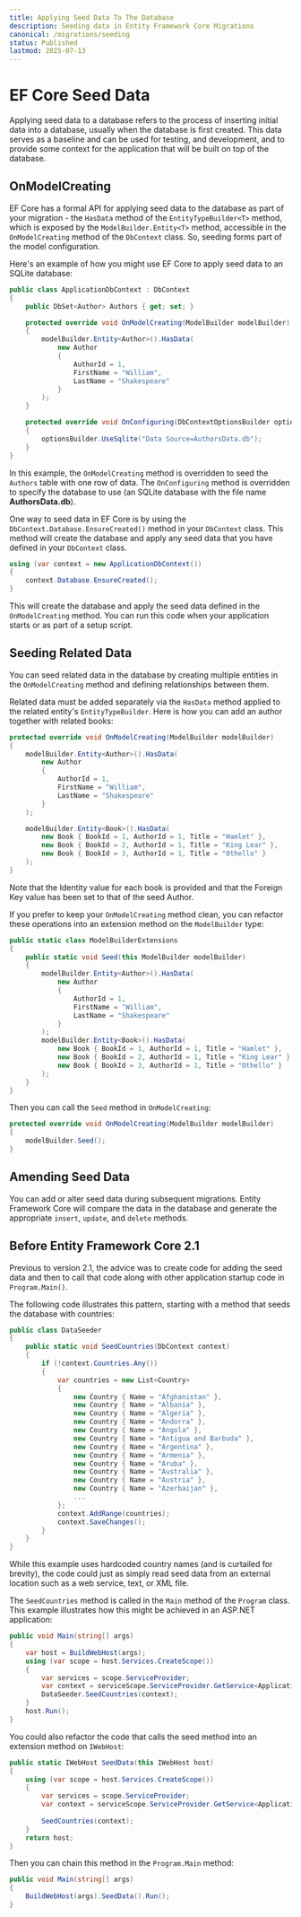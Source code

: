```yaml
---
title: Applying Seed Data To The Database
description: Seeding data in Entity Framework Core Migrations
canonical: /migrations/seeding
status: Published
lastmod: 2025-07-13
---
```


# EF Core Seed Data

Applying seed data to a database refers to the process of inserting initial data into a database, usually when the database is first created. This data serves as a baseline and can be used for testing, and development, and to provide some context for the application that will be built on top of the database.

## OnModelCreating


EF Core has a formal API for applying seed data to the database as part of your migration - the `HasData` method of the `EntityTypeBuilder<T>` method, which is exposed by the `ModelBuilder.Entity<T>` method, accessible in the `OnModelCreating` method of the `DbContext` class. So, seeding forms part of the model configuration.

Here's an example of how you might use EF Core to apply seed data to an SQLite database:

```csharp
public class ApplicationDbContext : DbContext
{
    public DbSet<Author> Authors { get; set; }

    protected override void OnModelCreating(ModelBuilder modelBuilder)
    {
        modelBuilder.Entity<Author>().HasData(
            new Author
            {
                AuthorId = 1,
                FirstName = "William",
                LastName = "Shakespeare"
            }
        );
    }

    protected override void OnConfiguring(DbContextOptionsBuilder optionsBuilder)
    {
        optionsBuilder.UseSqlite("Data Source=AuthorsData.db");
    }
}
```

In this example, the `OnModelCreating` method is overridden to seed the `Authors` table with one row of data. The `OnConfiguring` method is overridden to specify the database to use (an SQLite database with the file name **AuthorsData.db**).

One way to seed data in EF Core is by using the `DbContext.Database.EnsureCreated()` method in your `DbContext` class. This method will create the database and apply any seed data that you have defined in your `DbContext` class.

```csharp
using (var context = new ApplicationDbContext())
{
    context.Database.EnsureCreated();
}
```

This will create the database and apply the seed data defined in the `OnModelCreating` method. You can run this code when your application starts or as part of a setup script.

## Seeding Related Data

You can seed related data in the database by creating multiple entities in the `OnModelCreating` method and defining relationships between them.

Related data must be added separately via the `HasData` method applied to the related entity's `EntityTypeBuilder`. Here is how you can add an author together with related books:

```csharp
protected override void OnModelCreating(ModelBuilder modelBuilder)
{
    modelBuilder.Entity<Author>().HasData(
        new Author
        {
            AuthorId = 1,
            FirstName = "William",
            LastName = "Shakespeare"
        }
    );

    modelBuilder.Entity<Book>().HasData(
        new Book { BookId = 1, AuthorId = 1, Title = "Hamlet" },
        new Book { BookId = 2, AuthorId = 1, Title = "King Lear" },
        new Book { BookId = 3, AuthorId = 1, Title = "Othello" }
    );
}
```
Note that the Identity value for each book is provided and that the Foreign Key value has been set to that of the seed Author.

If you prefer to keep your `OnModelCreating` method clean, you can refactor these operations into an extension method on the `ModelBuilder` type:

```csharp
public static class ModelBuilderExtensions
{
    public static void Seed(this ModelBuilder modelBuilder)
    {
        modelBuilder.Entity<Author>().HasData(
            new Author
            {
                AuthorId = 1,
                FirstName = "William",
                LastName = "Shakespeare"
            }
        );
        modelBuilder.Entity<Book>().HasData(
            new Book { BookId = 1, AuthorId = 1, Title = "Hamlet" },
            new Book { BookId = 2, AuthorId = 1, Title = "King Lear" },
            new Book { BookId = 3, AuthorId = 1, Title = "Othello" }
        );
    }
}
```

Then you can call the `Seed` method in `OnModelCreating`:

```csharp
protected override void OnModelCreating(ModelBuilder modelBuilder)
{
    modelBuilder.Seed();
}
```

## Amending Seed Data

You can add or alter seed data during subsequent migrations. Entity Framework Core will compare the data in the database and generate the appropriate `insert`, `update`, and `delete` methods.

## Before Entity Framework Core 2.1

Previous to version 2.1, the advice was to create code for adding the seed data and then to call that code along with other application startup code in `Program.Main()`. 

The following code illustrates this pattern, starting with a method that seeds the database with countries:

```csharp
public class DataSeeder
{
    public static void SeedCountries(DbContext context)
    {
        if (!context.Countries.Any())
        {
            var countries = new List<Country>
            {
                new Country { Name = "Afghanistan" },
                new Country { Name = "Albania" },
                new Country { Name = "Algeria" },
                new Country { Name = "Andorra" },
                new Country { Name = "Angola" },
                new Country { Name = "Antigua and Barbuda" },
                new Country { Name = "Argentina" },
                new Country { Name = "Armenia" },
                new Country { Name = "Aruba" },
                new Country { Name = "Australia" },
                new Country { Name = "Austria" },
                new Country { Name = "Azerbaijan" },
                ...
            };
            context.AddRange(countries);
            context.SaveChanges();
        }
    }
}
```
While this example uses hardcoded country names (and is curtailed for brevity), the code could just as simply read seed data from an external location such as a web service, text, or XML file.

The `SeedCountries` method is called in the `Main` method of the `Program` class. This example illustrates how this might be achieved in an ASP.NET application:

```csharp
public void Main(string[] args)
{
    var host = BuildWebHost(args);
    using (var scope = host.Services.CreateScope())
    {
        var services = scope.ServiceProvider;
        var context = serviceScope.ServiceProvider.GetService<ApplicationDbContext>();
        DataSeeder.SeedCountries(context);
    }
    host.Run();
}
```

You could also refactor the code that calls the seed method into an extension method on `IWebHost`:

```csharp
public static IWebHost SeedData(this IWebHost host)
{
    using (var scope = host.Services.CreateScope())
    {
        var services = scope.ServiceProvider;
        var context = serviceScope.ServiceProvider.GetService<ApplicationDbContext>();
        
        SeedCountries(context);
    }
    return host;
}
```

Then you can chain this method in the `Program.Main` method:

```csharp
public void Main(string[] args)
{
    BuildWebHost(args).SeedData().Run();
}
```
